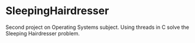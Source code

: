 # SleepingHairdresser
Second project on Operating Systems subject. Using threads in C solve the Sleeping Hairdresser problem.
